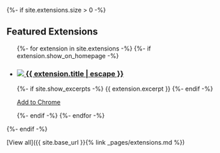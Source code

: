 {%- if site.extensions.size > 0 -%}

  <h2 class="post-list-heading">Featured Extensions</h2>
  <ul class="post-list">
    {%- for extension in site.extensions -%}
    {%- if extension.show_on_homepage -%}
    <li>
      <h3>
        <a class="post-link" href="{{ extension.url }}">
          <img src="{{ extension.logo_128 }}" />
          {{ extension.title | escape }}
        </a>
      </h3>
      {%- if site.show_excerpts -%}
        {{ extension.excerpt }}
      {%- endif -%}
      <p><a class="download-link" href="https://chrome.google.com/webstore/detail/{{ extension.chrome_id }}?ref=essentialkit_featured" target="_blank">Add to Chrome</a>
      </p>
    </li>
    {%- endif -%}
    {%- endfor -%}
  </ul>
{%- endif -%}

[View all]({{ site.base_url }}{% link _pages/extensions.md %})
